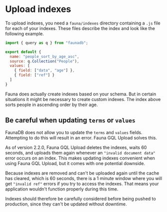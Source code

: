 # Upload indexes

To upload indexes, you need a `fauna/indexes` directory containing a `.js` file for each of your indexes. These files describe the index and look like the following example.

```js
import { query as q } from "faunadb";

export default {
  name: "people_sort_by_age_asc",
  source: q.Collection("People"),
  values: [
    { field: ["data", "age"] },
    { field: ["ref"] }
  ]
}
```

Fauna does actually create indexes based on your schema. But in certain situations it might be necessary to create custom indexes. The index above sorts people in ascending order by their age.

## Be careful when updating `terms` or `values`

FaunaDB does not allow you to update the `terms` and `values` fields. Attempting to do this will result in an error. Fauna GQL Upload solves this. 

As of version 2.2.0, Fauna GQL Upload deletes the indexes, waits 60 seconds, and uploads them again whenever an `"invalid document data"` error occurs on an index. This makes updating indexes convenient when using Fauna GQL Upload, but it comes with one potential downside.

Because indexes are removed and can't be uploaded again until the cache has cleared, which is 60 seconds, there is a 1 minute window where you will get `"invalid ref"` errors if you try to access the indexes. That means your application wouldn't function properly during this time.

Indexes should therefore be carefully considered before being pushed to production, since they can't be updated without downtime.